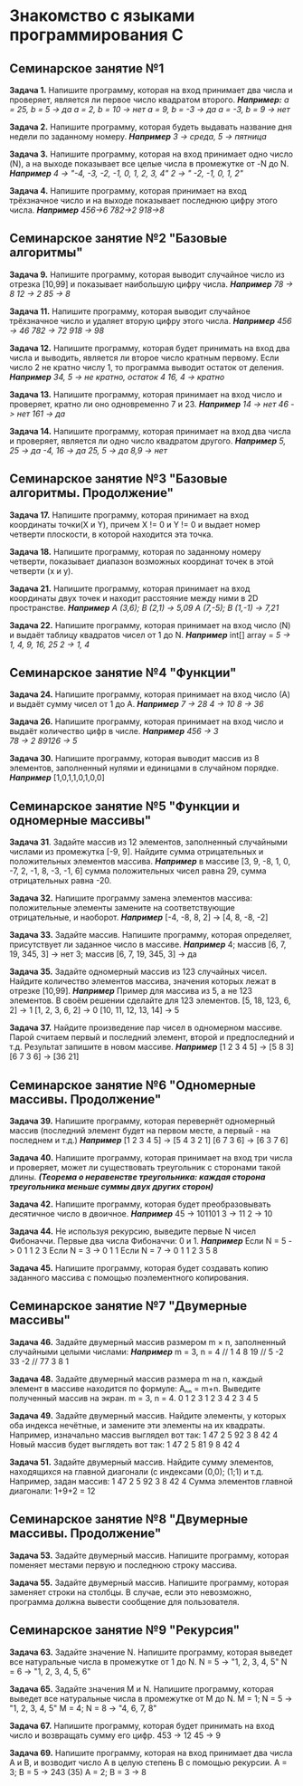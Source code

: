# Знакомство с языками программирования С #

## Семинарское занятие №1

**Задача 1.** Напишите программу, которая на вход принимает два числа и проверяет, является ли первое число квадратом второго.
 ***Например:***
 *a = 25, b = 5 -> да
  a = 2, b = 10 -> нет
  a = 9, b = -3 -> да
  a = -3, b = 9 -> нет*

**Задача 2.** Напишите программу, которая будеть выдавать название дня недели по заданному номеру.
***Например***
 *3 -> среда,
  5 -> пятница*

**Задача 3.** Напишите программу, которая на вход принимает одно число (N), а на выходе показывает все целые числа в промежутке от -N до N.
***Например***
*4 -> "-4, -3, -2, -1, 0, 1, 2, 3, 4"
 2 -> " -2, -1, 0, 1, 2"*

**Задача 4.** Напишите программу, которая принимает на вход трёхзначное число и на выходе показывает последнюю цифру этого числа.
***Например***
*456->6
 782->2
 918->8*

## Семинарское занятие №2 "Базовые алгоритмы"

**Задача 9.** Напишите программу, которая выводит случайное число из отрезка
[10,99] и показывает наибольшую цифру числа.
***Например***
*78 -> 8
 12 -> 2
 85 -> 8*

**Задача 11.** Напишите программу, которая выводит случайное трёхзначное число
и удаляет вторую цифру этого числа.
***Например***
*456 -> 46
 782 -> 72
 918 -> 98*

 **Задача 12.** Напишите программу, которая будет принимать на вход два числа и
 выводить, является ли второе число кратным первому. Если число 2 не кратно числу 1, то программа выводит остаток от деления.
***Например***
*34, 5 -> не кратно, остаток 4
 16, 4 -> кратно*

 **Задача 13.** Напишите программу, которая принимает на вход число и проверяет,
 кратно ли оно одновременно 7 и 23.
 ***Например***
 *14 -> нет
  46 -> нет
  161 -> да*

 **Задача 14.** Напишите программу, которая принимает на вход два числа и проверяет, является ли одно число квадратом другого.
 ***Например***
 *5, 25 -> да
  -4, 16 -> да
  25, 5 -> да
  8,9 -> нет*

## Семинарское занятие №3 "Базовые алгоритмы. Продолжение"

 **Задача 17.** Напишите программу, которая принимает на вход координаты точки(X и Y),
 причем X != 0 и Y != 0 и выдает номер четверти плоскости, в которой находится эта точка.
  
 **Задача 18.** Напишите программу, которая по заданному номеру четверти, показывает диапазон возможных координат точек в этой четверти (x и y).

 **Задача 21.** Напишите программу, которая принимает на вход координаты двух точек
 и находит расстояние между ними в 2D пространстве.
 ***Например***
 *A (3,6); B (2,1) -> 5,09
  A (7,-5); B (1,-1) -> 7,21*

 **Задача 22.** Напишите программу, которая принимает на вход число (N) и выдаёт таблицу квадратов чисел от 1 до N.
 ***Например***
 int[] array =
 *5 -> 1, 4, 9, 16, 25
  2 -> 1, 4*

## Семинарское занятие №4 "Функции"

 **Задача 24.** Напишите программу, которая принимает на вход число (А) и выдаёт сумму чисел от 1 до А.
 ***Например***
 *7 -> 28
  4 -> 10
  8 -> 36*

 **Задача 26.** Напишите программу, которая принимает на вход число и выдаёт количество цифр в числе.
 ***Например***
 *456 -> 3  
  78 -> 2
  89126 -> 5*

**Задача 30.** Напишите программу, которая выводит массив из 8 элементов, заполненный нулями и единицами в случайном порядке.
***Например*** [1,0,1,1,0,1,0,0]

## Семинарское занятие №5 "Функции и одномерные массивы"

**Задача 31**. Задайте массив из 12 элементов, заполненный случайными числами
из промежутка [-9, 9]. Найдите сумма отрицательных и положительных
элементов массива.
***Например*** в массиве [3, 9, -8, 1, 0, -7, 2, -1, 8, -3, -1, 6]
сумма положительных чисел равна 29, сумма отрицательных равна -20.

**Задача 32.** Напишите программу замена элементов массива: положительные элементы замените на соответствующие отрицательные, и наоборот.
***Например*** [-4, -8, 8, 2] -> [4, 8, -8, -2]

**Задача 33.** Задайте массив. Напишите программу, которая определяет, присутствует ли заданное число в массиве.
***Например*** 4; массив [6, 7, 19, 345, 3] -> нет
               3; массив [6, 7, 19, 345, 3] -> да

**Задача 35.** Задайте одномерный массив из 123 случайных чисел.
Найдите количество элементов массива, значения которых лежат в
отрезке [10,99].
***Например*** Пример для массива из 5, а не 123 элементов. В своём решении сделайте для 123 элементов.
[5, 18, 123, 6, 2] -> 1
[1, 2, 3, 6, 2] -> 0
[10, 11, 12, 13, 14] -> 5

**Задача 37.** Найдите произведение пар чисел в одномерном массиве. Парой считаем первый и последний элемент, второй и предпоследний и т.д. Результат запишите в новом массиве.
***Например*** [1 2 3 4 5] -> [5 8 3]
               [6 7 3 6] -> [36 21]

## Семинарское занятие №6 "Одномерные массивы. Продолжение"


**Задача 39.** Напишите программу, которая перевернёт одномерный массив (последний элемент будет на первом месте, а первый - на последнем и т.д.)
***Например*** [1 2 3 4 5] -> [5 4 3 2 1]
               [6 7 3 6] -> [6 3 7 6]

**Задача 40.** Напишите программу, которая принимает на вход три числа и проверяет, может ли существовать треугольник с сторонами такой длины.
***(Теорема о неравенстве треугольника: каждая сторона треугольника меньше суммы двух других сторон)***

**Задача 42.** Напишите программу, которая будет преобразовывать десятичное число в двоичное.
***Например*** 45 -> 101101     3 -> 11      2 -> 10

**Задача 44.** Не используя рекурсию, выведите первые N чисел Фибоначчи.
Первые два числа Фибоначчи: 0 и 1.
***Например*** Если N = 5 -> 0 1 1 2 3
               Если N = 3 -> 0 1 1
               Если N = 7 -> 0 1 1 2 3 5 8

**Задача 45.** Напишите программу, которая будет создавать копию заданного массива с помощью поэлементного копирования.

## Семинарское занятие №7 "Двумерные массивы"

**Задача 46.** Задайте двумерный массив размером m × n, заполненный случайными
целыми числами: 
***Например*** m = 3, n = 4
//   1   4   8   19
//   5  -2  33   -2 
//  77   3   8    1

**Задача 48.** Задайте двумерный массив размера m на n, каждый элемент в массиве
находится по формуле: Aₙₙ = m+n. Выведите полученный массив на экран.
m = 3, n = 4.
0 1 2 3
1 2 3 4
2 3 4 5

**Задача 49.** Задайте двумерный массив. Найдите элементы, у которых оба индекса нечётные, и замените эти элементы на их квадраты. Например, изначально массив выглядел вот так:
1 47 2
5 92 3
8 42 4
Новый массив будет выглядеть вот так:
1 47 2
5 81 9
8 42 4

**Задача 51.** Задайте двумерный массив. Найдите сумму элементов, находящихся на главной диагонали (с индексами (0,0); (1;1) и т.д. Например, задан массив:
1 47 2
5 92 3
8 42 4
Сумма элементов главной диагонали: 1+9+2 = 12

## Семинарское занятие №8 "Двумерные массивы. Продолжение"

**Задача 53.** Задайте двумерный массив. Напишите программу, которая поменяет
 местами первую и последнюю строку массива.

**Задача 55.** Задайте двумерный массив. Напишите программу, которая заменяет строки
на столбцы. В случае, если это невозможно, программа должна вывести сообщение для пользователя.

## Семинарское занятие №9 "Рекурсия"

**Задача 63.** Задайте значение N. Напишите программу, которая выведет все натуральные числа в промежутке от 1 до N.
N = 5 -> "1, 2, 3, 4, 5"
N = 6 -> "1, 2, 3, 4, 5, 6"

**Задача 65.** Задайте значения M и N. Напишите программу, которая выведет все натуральные числа в промежутке от M до N.
M = 1; N = 5 -> "1, 2, 3, 4, 5" 
M = 4; N = 8 -> "4, 6, 7, 8"

**Задача 67.** Напишите программу, которая будет принимать на вход число
и возвращать сумму его цифр.
453 -> 12
45 -> 9

**Задача 69.** Напишите программу, которая на вход принимает два числа A и B,
и возводит число А в целую степень B с помощью рекурсии.
A = 3; B = 5 -> 243 (35)
A = 2; B = 3 -> 8